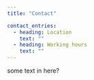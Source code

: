 ```yaml
---
title: "Contact"

contact_entries:
  - heading: Location
    text: ""
  - heading: Working hours
    text: ""
---
```

some text in here?
